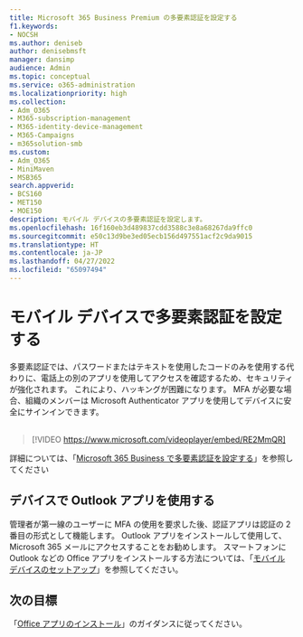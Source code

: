 ```yaml
---
title: Microsoft 365 Business Premium の多要素認証を設定する
f1.keywords:
- NOCSH
ms.author: deniseb
author: denisebmsft
manager: dansimp
audience: Admin
ms.topic: conceptual
ms.service: o365-administration
ms.localizationpriority: high
ms.collection:
- Adm_O365
- M365-subscription-management
- M365-identity-device-management
- M365-Campaigns
- m365solution-smb
ms.custom:
- Adm_O365
- MiniMaven
- MSB365
search.appverid:
- BCS160
- MET150
- MOE150
description: モバイル デバイスの多要素認証を設定します。
ms.openlocfilehash: 16f160eb3d489837cdd3588c3e8a68267da9ffc0
ms.sourcegitcommit: e50c13d9be3ed05ecb156d497551acf2c9da9015
ms.translationtype: HT
ms.contentlocale: ja-JP
ms.lasthandoff: 04/27/2022
ms.locfileid: "65097494"
---
```

# <a name="set-up-multi-factor-authentication-with-your-mobile-device"></a>モバイル デバイスで多要素認証を設定する

多要素認証では、パスワードまたはテキストを使用したコードのみを使用する代わりに、電話上の別のアプリを使用してアクセスを確認するため、セキュリティが強化されます。 これにより、ハッキングが困難になります。 MFA が必要な場合、組織のメンバーは Microsoft Authenticator アプリを使用してデバイスに安全にサインインできます。 <br/><br/>

> [!VIDEO https://www.microsoft.com/videoplayer/embed/RE2MmQR]

詳細については、「[Microsoft 365 Business で多要素認証を設定する](https://support.office.com/article/a32541df-079c-420d-9395-9d59354f7225)」を参照してください

## <a name="use-the-outlook-app-on-your-devices"></a>デバイスで Outlook アプリを使用する

管理者が第一線のユーザーに MFA の使用を要求した後、認証アプリは認証の 2 番目の形式として機能します。 Outlook アプリをインストールして使用して、Microsoft 365 メールにアクセスすることをお勧めします。 スマートフォンに Outlook などの Office アプリをインストールする方法については、「[モバイル デバイスのセットアップ](../business/set-up-mobile-devices.md)」を参照してください。

## <a name="next-objective"></a>次の目標

「[Office アプリのインストール](m365bp-install-office-apps.md)」のガイダンスに従ってください。

